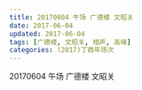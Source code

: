 ```yaml
---
title: 20170604 午场 广德楼 文昭关
date: 2017-06-04
updated: 2017-06-04
tags: [广德楼, 文昭关, 相声, 高峰] 
categories: (2017)丁酉年场次 
---
```

20170604 午场 广德楼 文昭关
